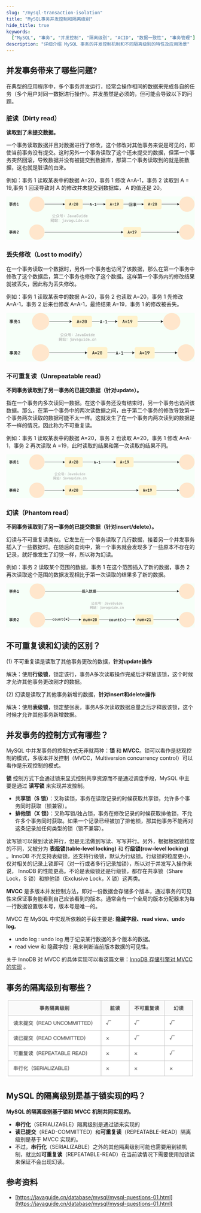 ```yaml
---
slug: "/mysql-transaction-isolation"
title: "MySQL事务并发控制和隔离级别"
hide_title: true
keywords:
  ["MySQL", "事务", "并发控制", "隔离级别", "ACID", "数据一致性", "事务管理"]
description: "详细介绍 MySQL 事务的并发控制机制和不同隔离级别的特性及应用场景"
---
```




## 并发事务带来了哪些问题?

在典型的应用程序中，多个事务并发运行，经常会操作相同的数据来完成各自的任务（多个用户对同一数据进行操作）。并发虽然是必须的，但可能会导致以下的问题。

### 脏读（Dirty read）

**读取到了未提交数据。**

一个事务读取数据并且对数据进行了修改，这个修改对其他事务来说是可见的，即使当前事务没有提交。这时另外一个事务读取了这个还未提交的数据，但第一个事务突然回滚，导致数据并没有被提交到数据库，那第二个事务读取到的就是脏数据，这也就是脏读的由来。

例如：事务 1 读取某表中的数据 A=20，事务 1 修改 A=A-1，事务 2 读取到 A = 19,事务 1 回滚导致对 A 的修改并未提交到数据库， A 的值还是 20。

![](/attachments/concurrency-consistency-issues-dirty-reading-C1rL9lNt.png)

### 丢失修改（Lost to modify）

在一个事务读取一个数据时，另外一个事务也访问了该数据，那么在第一个事务中修改了这个数据后，第二个事务也修改了这个数据。这样第一个事务内的修改结果就被丢失，因此称为丢失修改。

例如：事务 1 读取某表中的数据 A=20，事务 2 也读取 A=20，事务 1 先修改 A=A-1，事务 2 后来也修改 A=A-1，最终结果 A=19，事务 1 的修改被丢失。

![](/attachments/concurrency-consistency-issues-missing-modifications-D4pIxvwj.png)

### 不可重复读（Unrepeatable read）

**不同事务读取到了另一事务的已提交数据（针对update）。**

指在一个事务内多次读同一数据。在这个事务还没有结束时，另一个事务也访问该数据。那么，在第一个事务中的两次读数据之间，由于第二个事务的修改导致第一个事务两次读取的数据可能不太一样。这就发生了在一个事务内两次读到的数据是不一样的情况，因此称为不可重复读。

例如：事务 1 读取某表中的数据 A=20，事务 2 也读取 A=20，事务 1 修改 A=A-1，事务 2 再次读取 A =19，此时读取的结果和第一次读取的结果不同。

![](/attachments/concurrency-consistency-issues-unrepeatable-read-RYuQTZvh.png)

### 幻读（Phantom read）

**不同事务读取到了另一事务的已提交数据（针对insert/delete）。**

幻读与不可重复读类似。它发生在一个事务读取了几行数据，接着另一个并发事务插入了一些数据时。在随后的查询中，第一个事务就会发现多了一些原本不存在的记录，就好像发生了幻觉一样，所以称为幻读。

例如：事务 2 读取某个范围的数据，事务 1 在这个范围插入了新的数据，事务 2 再次读取这个范围的数据发现相比于第一次读取的结果多了新的数据。

![](/attachments/concurrency-consistency-issues-phantom-read-D-ETycCp.png)

## 不可重复读和幻读的区别？

(1) 不可重复读是读取了其他事务更改的数据，**针对update操作**

解决：使用**行级锁**，锁定该行，事务A多次读取操作完成后才释放该锁，这个时候才允许其他事务更改刚才的数据。

(2) 幻读是读取了其他事务新增的数据，**针对insert和delete操作**

解决：使用**表级锁**，锁定整张表，事务A多次读取数据总量之后才释放该锁，这个时候才允许其他事务新增数据。

## 并发事务的控制方式有哪些？

MySQL 中并发事务的控制方式无非就两种：**锁** 和 **MVCC**。锁可以看作是悲观控制的模式，多版本并发控制（MVCC，Multiversion concurrency control）可以看作是乐观控制的模式。

**锁** 控制方式下会通过锁来显式控制共享资源而不是通过调度手段，MySQL 中主要是通过 **读写锁** 来实现并发控制。

*   **共享锁（S 锁）**：又称读锁，事务在读取记录的时候获取共享锁，允许多个事务同时获取（锁兼容）。
*   **排他锁（X 锁）**：又称写锁/独占锁，事务在修改记录的时候获取排他锁，不允许多个事务同时获取。如果一个记录已经被加了排他锁，那其他事务不能再对这条记录加任何类型的锁（锁不兼容）。

读写锁可以做到读读并行，但是无法做到写读、写写并行。另外，根据根据锁粒度的不同，又被分为 **表级锁(table-level locking)** 和 **行级锁(row-level locking)** 。InnoDB 不光支持表级锁，还支持行级锁，默认为行级锁。行级锁的粒度更小，仅对相关的记录上锁即可（对一行或者多行记录加锁），所以对于并发写入操作来说， InnoDB 的性能更高。不论是表级锁还是行级锁，都存在共享锁（Share Lock，S 锁）和排他锁（Exclusive Lock，X 锁）这两类。

**MVCC** 是多版本并发控制方法，即对一份数据会存储多个版本，通过事务的可见性来保证事务能看到自己应该看到的版本。通常会有一个全局的版本分配器来为每一行数据设置版本号，版本号是唯一的。

MVCC 在 MySQL 中实现所依赖的手段主要是: **隐藏字段、read view、undo log**。

*   undo log : undo log 用于记录某行数据的多个版本的数据。
*   read view 和 隐藏字段 : 用来判断当前版本数据的可见性。

关于 InnoDB 对 MVCC 的具体实现可以看这篇文章：[InnoDB 存储引擎对 MVCC 的实现](https://javaguide.cn/database/mysql/innodb-implementation-of-mvcc.html) 。

## 事务的隔离级别有哪些？

![](/attachments/image-2024-8-28_20-34-16.png)

## MySQL 的隔离级别是基于锁实现的吗？

**MySQL 的隔离级别基于锁和 MVCC 机制共同实现的。**

*   **串行化**（SERIALIZABLE）隔离级别是通过锁来实现的
*   **读已提交**（READ-COMMITTED）和**可重复读**（REPEATABLE-READ）隔离级别是基于 MVCC 实现的。
*   不过，**串行化**（SERIALIZABLE）之外的其他隔离级别可能也需要用到锁机制，就比如**可重复读**（REPEATABLE-READ）在当前读情况下需要使用加锁读来保证不会出现幻读。

## 参考资料

*   [https://javaguide.cn/database/mysql/mysql-questions-01.html](https://javaguide.cn/database/mysql/mysql-questions-01.html)


